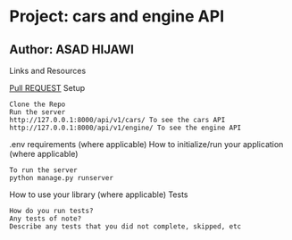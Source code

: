 # Project: cars and engine API
## Author: ASAD HIJAWI
Links and Resources

[Pull REQUEST]()
Setup

    Clone the Repo
    Run the server
    http://127.0.0.1:8000/api/v1/cars/ To see the cars API
    http://127.0.0.1:8000/api/v1/engine/ To see the engine API

.env requirements (where applicable)
How to initialize/run your application (where applicable)

    To run the server
    python manage.py runserver

How to use your library (where applicable)
Tests

    How do you run tests?
    Any tests of note?
    Describe any tests that you did not complete, skipped, etc

